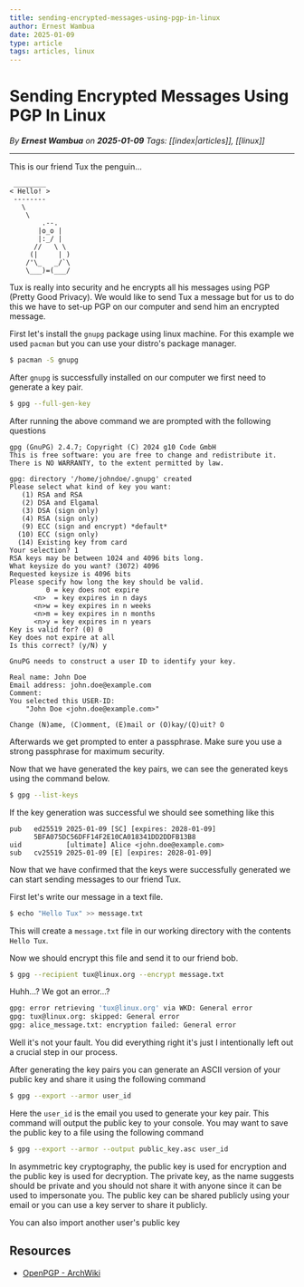 ```yaml
---
title: sending-encrypted-messages-using-pgp-in-linux
author: Ernest Wambua
date: 2025-01-09
type: article
tags: articles, linux
---
```


# Sending Encrypted Messages Using PGP In Linux
_By **Ernest Wambua** on **2025-01-09**_
_Tags: [[index|articles]], [[linux]]_
___

This is our friend Tux the penguin... 

```text
 ________
< Hello! >
 --------
   \
    \
        .--.
       |o_o |
       |:_/ |
      //   \ \
     (|     | )
    /'\_   _/`\
    \___)=(___/
```

Tux is really into security and he encrypts all his messages using PGP (Pretty Good Privacy). We would like to send Tux a message but for us to do this we have to set-up PGP on our computer and send him an encrypted message.

First let's install the `gnupg` package using linux machine. For this example we used `pacman` but you can use your distro's package manager.

```bash
$ pacman -S gnupg
```

After `gnupg` is successfully installed on our computer we first need to generate a key pair.

```bash
$ gpg --full-gen-key
```

After running the above command we are prompted with the following questions

```text
gpg (GnuPG) 2.4.7; Copyright (C) 2024 g10 Code GmbH
This is free software: you are free to change and redistribute it.
There is NO WARRANTY, to the extent permitted by law.

gpg: directory '/home/johndoe/.gnupg' created
Please select what kind of key you want:
   (1) RSA and RSA
   (2) DSA and Elgamal
   (3) DSA (sign only)
   (4) RSA (sign only)
   (9) ECC (sign and encrypt) *default*
  (10) ECC (sign only)
  (14) Existing key from card
Your selection? 1
RSA keys may be between 1024 and 4096 bits long.
What keysize do you want? (3072) 4096
Requested keysize is 4096 bits
Please specify how long the key should be valid.
         0 = key does not expire
      <n>  = key expires in n days
      <n>w = key expires in n weeks
      <n>m = key expires in n months
      <n>y = key expires in n years
Key is valid for? (0) 0
Key does not expire at all
Is this correct? (y/N) y

GnuPG needs to construct a user ID to identify your key.

Real name: John Doe
Email address: john.doe@example.com
Comment: 
You selected this USER-ID:
    "John Doe <john.doe@example.com>"

Change (N)ame, (C)omment, (E)mail or (O)kay/(Q)uit? O
```

Afterwards we get prompted to enter a passphrase. Make sure you use a strong passphrase for maximum security.

Now that we have generated the key pairs, we can see the generated keys using the command below.

```bash
$ gpg --list-keys
```

If the key generation was successful we should see something like this

```text
pub   ed25519 2025-01-09 [SC] [expires: 2028-01-09]
      5BFA075DC56DFF14F2E10CA018341DD2DDFB13B8
uid           [ultimate] Alice <john.doe@example.com>
sub   cv25519 2025-01-09 [E] [expires: 2028-01-09]
```

Now that we have confirmed that the keys were successfully generated we can start sending messages to our friend Tux.

First let's write our message in a text file.

```bash
$ echo "Hello Tux" >> message.txt
```

This will create a `message.txt` file in our working directory with the contents `Hello Tux`.

Now we should encrypt this file and send it to our friend bob.

```bash
$ gpg --recipient tux@linux.org --encrypt message.txt
```

Huhh...? We got an error...?

```bash
gpg: error retrieving 'tux@linux.org' via WKD: General error
gpg: tux@linux.org: skipped: General error
gpg: alice_message.txt: encryption failed: General error
```

Well it's not your fault. You did everything right it's just I intentionally left out a crucial step in our process.

After generating the key pairs you can generate an ASCII version of your public key and share it using the following command

```bash
$ gpg --export --armor user_id
```

Here the `user_id` is the email you used to generate your key pair. This command will output the public key to your console. You may want to save the public key to a file using the following command

```bash
$ gpg --export --armor --output public_key.asc user_id
```

In asymmetric key cryptography, the public key is used for encryption and the public key is used for decryption. The private key, as the name suggests should be private and you should not share it with anyone since it can be used to impersonate you. The public key can be shared publicly using your email or you can use a key server to share it publicly.

You can also import another user's public key 



## Resources
- [OpenPGP - ArchWiki](https://wiki.archlinux.org/title/OpenPGP)